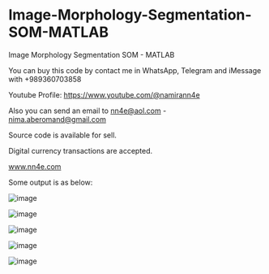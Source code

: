 # Image-Morphology-Segmentation-SOM-MATLAB
Image Morphology Segmentation SOM - MATLAB

You can buy this code by contact me in WhatsApp, Telegram and iMessage with +989360703858

Youtube Profile: https://www.youtube.com/@namirann4e

Also you can send an email to nn4e@aol.com - nima.aberomand@gmail.com

Source code is available for sell.

Digital currency transactions are accepted.

www.nn4e.com

Some output is as below:

![image](https://github.com/user-attachments/assets/63898005-55a0-4056-bfc5-ff780f951e43)

![image](https://github.com/user-attachments/assets/c7d4a610-99b8-4b5f-bc6d-4a3d317fb5fc)

![image](https://github.com/user-attachments/assets/9f3d764d-faac-42c4-8e08-4b3337cb0861)

![image](https://github.com/user-attachments/assets/1c610609-e880-44a5-9448-b78179b3647b)

![image](https://github.com/user-attachments/assets/1f1aebf0-349b-4aad-984d-7c8ca2f93605)
